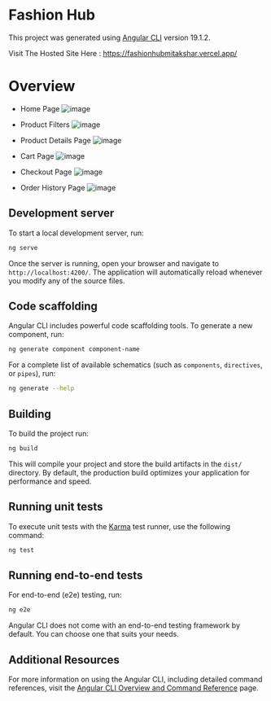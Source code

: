 # Fashion Hub

This project was generated using [Angular CLI](https://github.com/angular/angular-cli) version 19.1.2.


Visit The Hosted Site Here : https://fashionhubmitakshar.vercel.app/

# Overview 
   * Home Page
     ![image](https://github.com/user-attachments/assets/63e4ddbb-e430-4d75-9847-8cf45693cc0f)

   * Product Filters
     ![image](https://github.com/user-attachments/assets/cd55ec1e-93ce-409a-90df-238f146790ac)

   * Product Details Page
     ![image](https://github.com/user-attachments/assets/f47f0fc6-335a-4c9e-a0b7-439b507203df)

   * Cart Page
     ![image](https://github.com/user-attachments/assets/f6594388-7909-477e-b5ba-22364828f99b)

   * Checkout Page
     ![image](https://github.com/user-attachments/assets/6e5bee31-9feb-4734-ad55-84ea81017fa8)

   * Order History Page
     ![image](https://github.com/user-attachments/assets/6136ae32-304d-4b46-9dde-b10aefed7f2e)

## Development server

To start a local development server, run:

```bash
ng serve
```

Once the server is running, open your browser and navigate to `http://localhost:4200/`. The application will automatically reload whenever you modify any of the source files.

## Code scaffolding

Angular CLI includes powerful code scaffolding tools. To generate a new component, run:

```bash
ng generate component component-name
```

For a complete list of available schematics (such as `components`, `directives`, or `pipes`), run:

```bash
ng generate --help
```

## Building

To build the project run:

```bash
ng build
```

This will compile your project and store the build artifacts in the `dist/` directory. By default, the production build optimizes your application for performance and speed.

## Running unit tests

To execute unit tests with the [Karma](https://karma-runner.github.io) test runner, use the following command:

```bash
ng test
```

## Running end-to-end tests

For end-to-end (e2e) testing, run:

```bash
ng e2e
```

Angular CLI does not come with an end-to-end testing framework by default. You can choose one that suits your needs.

## Additional Resources

For more information on using the Angular CLI, including detailed command references, visit the [Angular CLI Overview and Command Reference](https://angular.dev/tools/cli) page.
